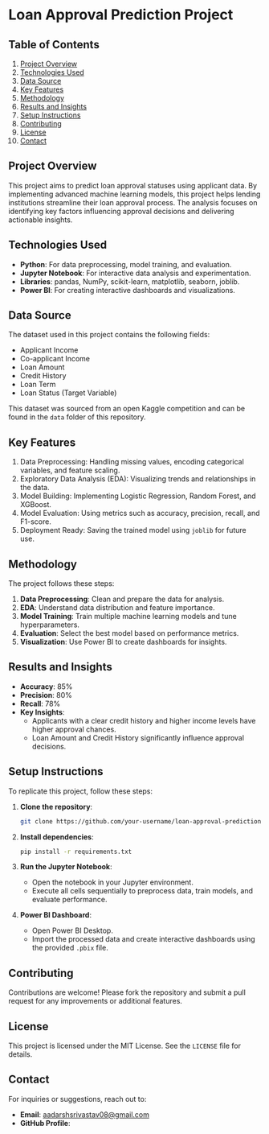 
# Loan Approval Prediction Project

## Table of Contents
1. [Project Overview](#project-overview)
2. [Technologies Used](#technologies-used)
3. [Data Source](#data-source)
4. [Key Features](#key-features)
5. [Methodology](#methodology)
6. [Results and Insights](#results-and-insights)
7. [Setup Instructions](#setup-instructions)
8. [Contributing](#contributing)
9. [License](#license)
10. [Contact](#contact)

## Project Overview
This project aims to predict loan approval statuses using applicant data. By implementing advanced machine learning models, this project helps lending institutions streamline their loan approval process. The analysis focuses on identifying key factors influencing approval decisions and delivering actionable insights.

## Technologies Used
- **Python**: For data preprocessing, model training, and evaluation.
- **Jupyter Notebook**: For interactive data analysis and experimentation.
- **Libraries**: pandas, NumPy, scikit-learn, matplotlib, seaborn, joblib.
- **Power BI**: For creating interactive dashboards and visualizations.

## Data Source
The dataset used in this project contains the following fields:
- Applicant Income
- Co-applicant Income
- Loan Amount
- Credit History
- Loan Term
- Loan Status (Target Variable)

This dataset was sourced from an open Kaggle competition and can be found in the `data` folder of this repository.

## Key Features
1. Data Preprocessing: Handling missing values, encoding categorical variables, and feature scaling.
2. Exploratory Data Analysis (EDA): Visualizing trends and relationships in the data.
3. Model Building: Implementing Logistic Regression, Random Forest, and XGBoost.
4. Model Evaluation: Using metrics such as accuracy, precision, recall, and F1-score.
5. Deployment Ready: Saving the trained model using `joblib` for future use.

## Methodology
The project follows these steps:
1. **Data Preprocessing**: Clean and prepare the data for analysis.
2. **EDA**: Understand data distribution and feature importance.
3. **Model Training**: Train multiple machine learning models and tune hyperparameters.
4. **Evaluation**: Select the best model based on performance metrics.
5. **Visualization**: Use Power BI to create dashboards for insights.

## Results and Insights
- **Accuracy**: 85%
- **Precision**: 80%
- **Recall**: 78%
- **Key Insights**:
  - Applicants with a clear credit history and higher income levels have higher approval chances.
  - Loan Amount and Credit History significantly influence approval decisions.

## Setup Instructions
To replicate this project, follow these steps:

1. **Clone the repository**:
   ```bash
   git clone https://github.com/your-username/loan-approval-prediction.git
   ```

2. **Install dependencies**:
   ```bash
   pip install -r requirements.txt
   ```

3. **Run the Jupyter Notebook**:
   - Open the notebook in your Jupyter environment.
   - Execute all cells sequentially to preprocess data, train models, and evaluate performance.

4. **Power BI Dashboard**:
   - Open Power BI Desktop.
   - Import the processed data and create interactive dashboards using the provided `.pbix` file.

## Contributing
Contributions are welcome! Please fork the repository and submit a pull request for any improvements or additional features.

## License
This project is licensed under the MIT License. See the `LICENSE` file for details.

## Contact
For inquiries or suggestions, reach out to:
- **Email**: aadarshsrivastav08@gmail.com
- **GitHub Profile**: [](https://github.com/aadarshkumar11)
